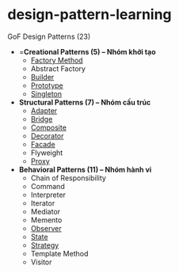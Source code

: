# design-pattern-learning

GoF Design Patterns (23)

*   =**Creational Patterns (5) – Nhóm khởi tạo**
    *   [Factory Method](./docs/factory-method-pattern.md)
    *   Abstract Factory
    *   [Builder](./docs/builder-pattern.md)
    *   [Prototype](./docs/prototype-pattern.md)
    *   [Singleton](./docs/singleton-pattern.md)
*   **Structural Patterns (7) – Nhóm cấu trúc**
    *   [Adapter](docs/adapter-pattern.md)
    *   [Bridge](./docs/bridge-pattern.md)
    *   [Composite](./docs/composite-pattern.md)
    *   [Decorator](./docs/decorator-pattern.md)
    *   [Facade](docs/facade-pattern.md)
    *   Flyweight
    *   [Proxy](./docs/proxy-pattern.md)
*   **Behavioral Patterns (11) – Nhóm hành vi**
    *   Chain of Responsibility
    *   Command
    *   Interpreter
    *   Iterator
    *   Mediator
    *   Memento
    *   [Observer](./docs/observer-pattern.md)
    *   [State](./docs/state-pattern.md)
    *   [Strategy](./docs/strategy-pattern.md)
    *   Template Method
    *   Visitor
